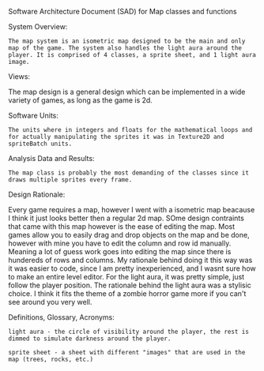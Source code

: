 
Software Architecture Document (SAD) for Map classes and functions


System Overview: 
	


	The map system is an isometric map designed to be the main and only map of the game. The system also handles the light aura around the player. It is comprised of 4 classes, a sprite sheet, and 1 light aura image.


Views:


The map design is a general design which can be implemented in a wide variety of games, as long as the game is 2d. 


Software Units:

	The units where in integers and floats for the mathematical loops and for actually manipulating the sprites it was in Texture2D and spriteBatch units.  


Analysis Data and Results:
	
	
	The map class is probably the most demanding of the classes since it draws multiple sprites every frame. 

	
Design Rationale:
	
Every game requires a map, however I went with a isometric map beacause I think it just looks better then a regular 2d map. SOme design contraints that came with this map however is the ease of editing the map. Most games allow you to easily drag and drop objects on the map and be done, however with mine you have to edit the column and row id manually. Meaning a lot of guess work goes into editing the map since there is hundereds of rows and columns. My rationale behind doing it this way was it was easier to code, since I am pretty inexperienced, and I wasnt sure how to make an entire level editor. For the light aura, it was pretty simple, just follow the player position. The rationale behind the light aura was a stylisic choice. I think it fits the theme of a zombie horror game more if you can't see around you very well. 

	


Definitions, Glossary, Acronyms:


	light aura - the circle of visibility around the player, the rest is dimmed to simulate darkness around the player. 

	sprite sheet - a sheet with different "images" that are used in the map (trees, rocks, etc.)
